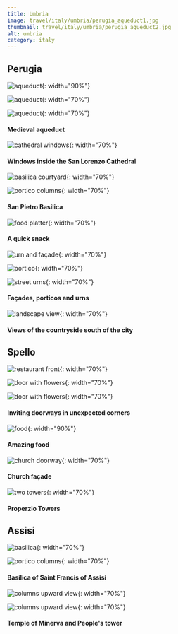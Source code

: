 ```yaml
---
title: Umbria
image: travel/italy/umbria/perugia_aqueduct1.jpg
thumbnail: travel/italy/umbria/perugia_aqueduct2.jpg
alt: umbria
category: italy
---
```


## Perugia

![aqueduct](./assets/img/travel/italy/umbria/perugia_aqueduct2.jpg){: width="90%"}

![aqueduct](./assets/img/travel/italy/umbria/perugia_aqueduct3.jpg){: width="70%"}

![aqueduct](./assets/img/travel/italy/umbria/perugia_aqueduct4.jpg){: width="70%"}

#### Medieval aqueduct

![cathedral windows](./assets/img/travel/italy/umbria/perugia_cathedral.jpg){: width="70%"}

#### Windows inside the San Lorenzo Cathedral

![basilica courtyard](./assets/img/travel/italy/umbria/perugia_basilica1.jpg){: width="70%"}

![portico columns](./assets/img/travel/italy/umbria/perugia_basilica2.jpg){: width="70%"}

#### San Pietro Basilica

![food platter](./assets/img/travel/italy/umbria/perugia_food.jpg){: width="70%"}

#### A quick snack

![urn and façade](./assets/img/travel/italy/umbria/perugia_facade.jpg){: width="70%"}

![portico](./assets/img/travel/italy/umbria/perugia_portico.jpg){: width="70%"}

![street urns](./assets/img/travel/italy/umbria/perugia_urns.jpg){: width="70%"}

#### Façades, porticos and urns

![landscape view](./assets/img/travel/italy/umbria/perugia_view.jpg){: width="70%"}

#### Views of the countryside south of the city

## Spello

![restaurant front](./assets/img/travel/italy/umbria/spello_flowers1.jpg){: width="70%"}

![door with flowers](./assets/img/travel/italy/umbria/spello_flowers2.jpg){: width="70%"}

![door with flowers](./assets/img/travel/italy/umbria/spello_flowers3.jpg){: width="70%"}

#### Inviting doorways in unexpected corners

![food](./assets/img/travel/italy/umbria/spello_food.jpg){: width="90%"}

#### Amazing food

![church doorway](./assets/img/travel/italy/umbria/spello_church.jpg){: width="70%"}

#### Church façade

![two towers](./assets/img/travel/italy/umbria/spello_towers.jpg){: width="70%"}

#### Properzio Towers

## Assisi

![basilica](./assets/img/travel/italy/umbria/assisi_basilica1.jpg){: width="70%"}

![portico columns](./assets/img/travel/italy/umbria/assisi_basilica2.jpg){: width="70%"}

#### Basilica of Saint Francis of Assisi

![columns upward view](./assets/img/travel/italy/umbria/assisi_columns.jpg){: width="70%"}

![columns upward view](./assets/img/travel/italy/umbria/assisi_tower.jpg){: width="70%"}

#### Temple of Minerva and People's tower
